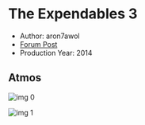 # The Expendables 3

* Author: aron7awol
* [Forum Post](https://www.avsforum.com/threads/bass-eq-for-filtered-movies.2995212/post-58247152)
* Production Year: 2014

## Atmos

![img 0](https://i.imgur.com/K3lUOwL.jpg)

![img 1](https://i.imgur.com/JPGnnNZ.png)

